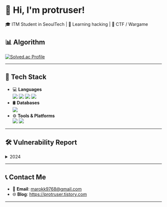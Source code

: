 # 👋 Hi, I'm protruser!

🎓 ITM Student in SeoulTech | 🌱 Learning hacking | 🚀 CTF / Wargame


## 📊 Algorithm
[![Solved.ac Profile](http://mazassumnida.wtf/api/v2/generate_badge?boj=protruser)](https://solved.ac/protruser/)

---

## 🧰 Tech Stack

- 💻 **Languages** <br>
  <img src="https://img.shields.io/badge/-Python-3776AB?style=flat&logo=Python&logoColor=white"/>
  <img src="https://img.shields.io/badge/-Javascript-F7DF1E?style=flat&logo=Javascript&logoColor=white">
  <img src="https://img.shields.io/badge/-C-A8B9CC?style=flat&logo=C&logoColor=white">
  <img src="https://img.shields.io/badge/-PHP-777BB4?style=flat&logo=PHP&logoColor=white"/>
- 🛢️ **Databases** <br>
  <img src="https://img.shields.io/badge/-MySQL-4479A1?style=flat&logo=MySQL&logoColor=white">
- ⚙️ **Tools & Platforms** <br>
  <img src="https://img.shields.io/badge/-Docker-2496ED?style=flat&logo=Docker&logoColor=white">
  <!-- <img src="https://img.shields.io/badge/-Burp Suite-FF6633?style=flat&logo=Burp Suite&logoColor=white"> -->
  <img src="https://img.shields.io/badge/-Wireshark-1679A7?style=flat&logo=Wireshark&logoColor=white">

<!--
---

## 🛠️ Projects

### 📊 [Project 1: tic-tac-toe Game][(https://github.com/protruser/react-tictactoe-deploy)](https://github.com/protruser/react-tictactoe-deploy)
- **Tech Stack**: React, Javascript
- **Summary**: You can easily play tictactoe game!
-->
<!--
### 🕹️ [Project 2: Game Development Project](https://github.com/yourusername/project2)
- **Tech Stack**: Pygame, Python  
- **Summary**: A simple avoider game built with Pygame.
-->
---
## 🛠️ Vulnerability Report

<details>
  <summary>2024</summary>
  - 1

</details>





---

## 📞 Contact Me

- 📧 **Email**: marokk9768@gmail.com
- 🌐 **Blog**: https://protruser.tistory.com

---
